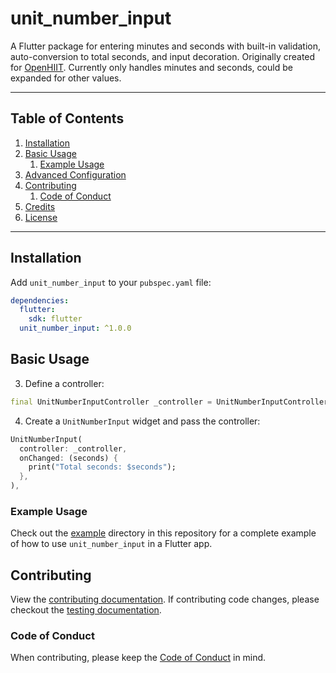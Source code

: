 # unit_number_input

A Flutter package for entering minutes and seconds with built-in validation, auto-conversion to total seconds, and input decoration. Originally created for [OpenHIIT](https://github.com/a-mabe/OpenHIIT). Currently only handles minutes and seconds, could be expanded for other values.

---
## Table of Contents

1. [Installation](#installation)
1. [Basic Usage](#basic-usage)
    1. [Example Usage](#example-usage)
1. [Advanced Configuration](#Advanced-Configuration)
1. [Contributing](#Contributing)
    1. [Code of Conduct](#Code-of-Conduct)
1. [Credits](#credits)
1. [License](#license)

---

## Installation

Add `unit_number_input` to your `pubspec.yaml` file:

```yaml
dependencies:
  flutter:
    sdk: flutter
  unit_number_input: ^1.0.0
```

## Basic Usage

3. Define a controller:

```dart
final UnitNumberInputController _controller = UnitNumberInputController();
```

4. Create a `UnitNumberInput` widget and pass the controller:

```dart
UnitNumberInput(
  controller: _controller,
  onChanged: (seconds) {
    print("Total seconds: $seconds");
  },
),
```

### Example Usage

Check out the [example](example) directory in this repository for a complete example of how to use `unit_number_input` in a Flutter app.

## Contributing

View the [contributing documentation](./CONTRIBUTING.md). If contributing code changes, please checkout the [testing documentation](./doc/testing.md).

### Code of Conduct

When contributing, please keep the [Code of Conduct](./CODE_OF_CONDUCT.md) in mind.
